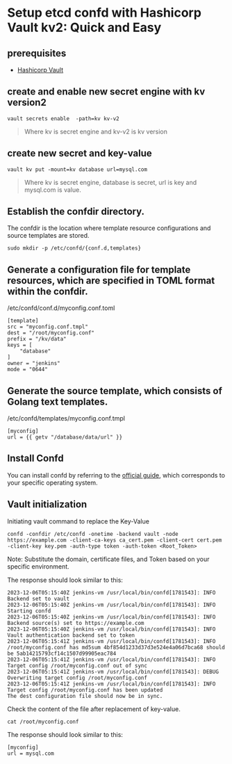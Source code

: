 # Setup etcd confd with Hashicorp Vault kv2: Quick and Easy

## prerequisites
- [Hashicorp Vault](https://github.com/jassi-devops/kubernetes-tools/tree/main/hashicorp_vault)

## create and enable new secret engine with kv version2
```
vault secrets enable  -path=kv kv-v2
```
> Where kv is secret engine and kv-v2 is kv version

## create new secret and key-value
```
vault kv put -mount=kv database url=mysql.com
```
> Where kv is secret engine, database is secret, url is key and mysql.com is value.

## Establish the confdir directory.
The confdir is the location where template resource configurations and source templates are stored.
```
sudo mkdir -p /etc/confd/{conf.d,templates}
```

## Generate a configuration file for template resources, which are specified in TOML format within the confdir.

/etc/confd/conf.d/myconfig.conf.toml
```
[template]
src = "myconfig.conf.tmpl"
dest = "/root/myconfig.conf"
prefix = "/kv/data"
keys = [
    "database"
]
owner = "jenkins"
mode = "0644"
```

## Generate the source template, which consists of Golang text templates.

/etc/confd/templates/myconfig.conf.tmpl
```
[myconfig]
url = {{ getv "/database/data/url" }}
```

## Install Confd

You can install confd by referring to the [official guide](https://github.com/kelseyhightower/confd/blob/master/docs/installation.md), which corresponds to your specific operating system.

## Vault initialization

Initiating vault command to replace the Key-Value

```
confd -confdir /etc/confd -onetime -backend vault -node https://example.com -client-ca-keys ca_cert.pem -client-cert cert.pem  -client-key key.pem -auth-type token -auth-token <Root_Token>
```
Note: Substitute the domain, certificate files, and Token based on your specific environment.

The response should look similar to this:

```
2023-12-06T05:15:40Z jenkins-vm /usr/local/bin/confd[1781543]: INFO Backend set to vault
2023-12-06T05:15:40Z jenkins-vm /usr/local/bin/confd[1781543]: INFO Starting confd
2023-12-06T05:15:40Z jenkins-vm /usr/local/bin/confd[1781543]: INFO Backend source(s) set to https://example.com
2023-12-06T05:15:40Z jenkins-vm /usr/local/bin/confd[1781543]: INFO Vault authentication backend set to token
2023-12-06T05:15:41Z jenkins-vm /usr/local/bin/confd[1781543]: INFO /root/myconfig.conf has md5sum 4bf854d1233d37d3e524e4a06d7bca68 should be 5ab14215793cf14c1507d99905eac784
2023-12-06T05:15:41Z jenkins-vm /usr/local/bin/confd[1781543]: INFO Target config /root/myconfig.conf out of sync
2023-12-06T05:15:41Z jenkins-vm /usr/local/bin/confd[1781543]: DEBUG Overwriting target config /root/myconfig.conf
2023-12-06T05:15:41Z jenkins-vm /usr/local/bin/confd[1781543]: INFO Target config /root/myconfig.conf has been updated
The dest configuration file should now be in sync.
```
Check the content of the file after replacement of key-value.
```
cat /root/myconfig.conf
```
The response should look similar to this:
```
[myconfig]
url = mysql.com
```
